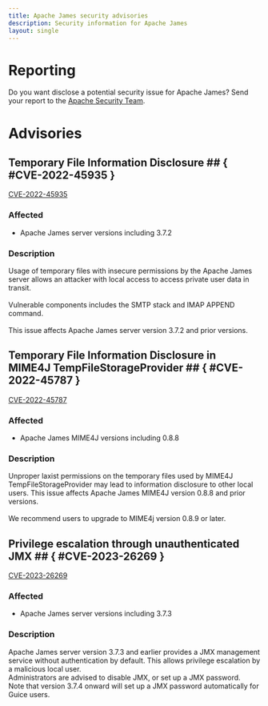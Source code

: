 ```yaml
---
title: Apache James security advisories
description: Security information for Apache James
layout: single
---
```


# Reporting

Do you want disclose a potential security issue for Apache James? Send your report to the  [Apache Security Team](mailto:security@apache.org).

# Advisories

## Temporary File Information Disclosure ## { #CVE-2022-45935 }

[CVE-2022-45935](./CVE-2022-45935.cve.json)

### Affected

* Apache James server versions  including 3.7.2


### Description

Usage of temporary files with insecure permissions by the Apache James server allows an attacker with local access to access private user data in transit. <br><br>Vulnerable components includes the SMTP stack and IMAP APPEND command.<br><br>This issue affects Apache James server version 3.7.2 and prior versions.

## Temporary File Information Disclosure in MIME4J TempFileStorageProvider ## { #CVE-2022-45787 }

[CVE-2022-45787](./CVE-2022-45787.cve.json)

### Affected

* Apache James MIME4J versions  including 0.8.8


### Description

Unproper laxist permissions on the temporary files used by MIME4J TempFileStorageProvider may lead to information disclosure to other local users. This issue affects Apache James MIME4J version 0.8.8 and prior versions.<br><br>We recommend users to upgrade to MIME4j version 0.8.9 or later.<br>

## Privilege escalation through unauthenticated JMX ## { #CVE-2023-26269 }

[CVE-2023-26269](./CVE-2023-26269.cve.json)

### Affected

* Apache James server versions  including 3.7.3


### Description

<div>Apache James server version 3.7.3 and earlier provides a JMX management service without authentication by default. This allows privilege escalation by a 
malicious local user.</div><div>Administrators are advised to disable JMX, or set up a JMX password.</div><div>Note that version 3.7.4 onward will set up a JMX password automatically for Guice users.<br></div>